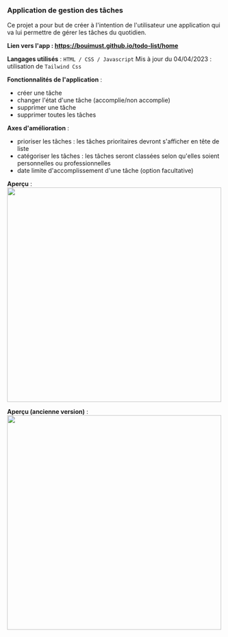 ### Application de gestion des tâches

Ce projet a pour but de créer à l'intention de l'utilisateur une application qui va lui permettre de gérer les tâches du quotidien.  
  
**Lien vers l'app : https://bouimust.github.io/todo-list/home**

**Langages utilisés** :
``HTML / CSS / Javascript``
Mis à jour du 04/04/2023 : utilisation de ``Tailwind Css``

**Fonctionnalités de l'application** :  
- créer une tâche
- changer l'état d'une tâche (accomplie/non accomplie)
- supprimer une tâche
- supprimer toutes les tâches

**Axes d'amélioration** :  
- prioriser les tâches : les tâches prioritaires devront s'afficher en tête de liste
- catégoriser les tâches : les tâches seront classées selon qu'elles soient personnelles ou professionnelles
- date limite d'accomplissement d'une tâche (option facultative)

**Aperçu** :  
<img src="https://i.ibb.co/k3nYWfW/todo-list.jpg" width="500px">

**Aperçu (ancienne version)** :  
<img src="https://i.ibb.co/SNqYQbN/todolist.png" width="500px">